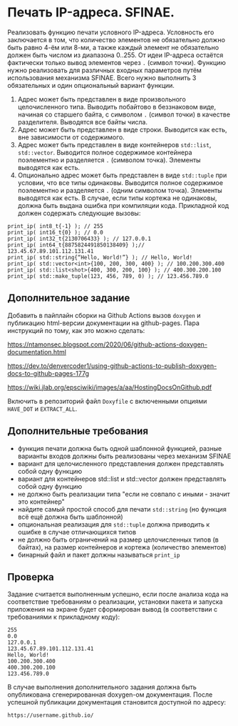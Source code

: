 # Печать IP-адреса. SFINAE.
Реализовать функцию печати условного IP-адреса.
Условность его заключается в том, что количество элементов не обязательно должно быть равно 4-ём или 8-ми, а также каждый элемент не обязательно должен быть числом из диапазона 0..255. От идеи IP-адреса остаётся фактически только вывод элементов через `.` (символ точки).
Функцию нужно реализовать для различных входных параметров путём использования механизма
SFINAE. Всего нужно выполнить 3 обязательных и один опциональный вариант функции.
1. Адрес может быть представлен в виде произвольного целочисленного типа. Выводить
побайтово в беззнаковом виде, начиная со старшего байта, с символом `.` (символ точки)
в качестве разделителя. Выводятся все байты числа.
2. Адрес может быть представлен в виде строки. Выводится как есть, вне зависимости от
содержимого.
3. Адрес может быть представлен в виде контейнеров `std::list`, `std::vector`.
Выводится полное содержимое контейнера поэлементно и разделяется `.` (символом
точка). Элементы выводятся как есть.
4. Опционально адрес может быть представлен в виде `std::tuple` при условии, что все
типы одинаковы. Выводится полное содержимое поэлементно и разделяется `.` (одним
символом точка). Элементы выводятся как есть. В случае, если типы кортежа не одинаковы,
должна быть выдана ошибка при компиляции кода.
Прикладной код должен содержать следующие вызовы:
```
print_ip( int8_t{-1} ); // 255
print_ip( int16_t{0} ); // 0.0
print_ip( int32_t{2130706433} ); // 127.0.0.1
print_ip( int64_t{8875824491850138409} );// 123.45.67.89.101.112.131.41
print_ip( std::string{“Hello, World!”} ); // Hello, World!
print_ip( std::vector<int>{100, 200, 300, 400} ); // 100.200.300.400
print_ip( std::list<shot>{400, 300, 200, 100} ); // 400.300.200.100
print_ip( std::make_tuple(123, 456, 789, 0) ); // 123.456.789.0
```
## Дополнительное задание
Добавить в пайплайн сборки на Github Actions вызов `doxygen` и публикацию html-версии
документации на github-pages. Пара инструкций по тому, как это можно сделать:

https://ntamonsec.blogspot.com/2020/06/github-actions-doxygen-documentation.html

https://dev.to/denvercoder1/using-github-actions-to-publish-doxygen-docs-to-github-pages-177g

https://wiki.jlab.org/epsciwiki/images/a/aa/HostingDocsOnGithub.pdf

Включить в репозиторий файл `Doxyfile` с включенными опциями `HAVE_DOT` и `EXTRACT_ALL`.
## Дополнительные требования
- функция печати должна быть одной шаблонной функцией, разные варианты входов
должны быть реализованы через механизм SFINAE
- вариант для целочисленного представления должен представлять собой одну функцию
- вариант для контейнеров std::list и std::vector должен представлять собой одну функцию
- не должно быть реализации типа "если не совпало с иными - значит это контейнер"
- найдите самый простой способ для печати `std::string` (но функция всё ещё должна быть
шаблонной)
- опциональная реализация для `std::tuple` должна приводить к ошибке в случае
отличающихся типов
- не должно быть ограничений на размер целочисленных типов (в байтах), на размер
контейнеров и кортежа (количество элементов)
- бинарный файл и пакет должны называться `print_ip`
## Проверка
Задание считается выполненным успешно, если после анализа кода на соответствие требованиям
о реализации, установки пакета и запуска приложения на экране будет сформирован вывод (в
соответствии с требованиями к прикладному коду):
```
255
0.0
127.0.0.1
123.45.67.89.101.112.131.41
Hello, World!
100.200.300.400
400.300.200.100
123.456.789.0
```
В случае выполнения дополнительного задания должна быть опубликована сгенерированная
doxygen-ом документация. После успешной публикации документация становится доступной по
адресу:
```
https://username.github.io/
```
